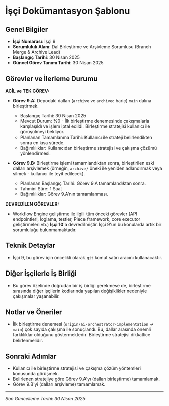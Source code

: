 # İşçi Dokümantasyon Şablonu

## Genel Bilgiler
- **İşçi Numarası**: İşçi 9
- **Sorumluluk Alanı**: Dal Birleştirme ve Arşivleme Sorumlusu (Branch Merge & Archive Lead)
- **Başlangıç Tarihi**: 30 Nisan 2025
- **Güncel Görev Tanımı Tarihi**: 30 Nisan 2025

## Görevler ve İlerleme Durumu

**ACİL ve TEK GÖREV:**

- **Görev 9.A:** Depodaki dalları (`archive` ve `archived` hariç) `main` dalına birleştirmek.
  - Başlangıç Tarihi: 30 Nisan 2025
  - Mevcut Durum: %0 - İlk birleştirme denemesinde çakışmalarla karşılaşıldı ve işlem iptal edildi. Birleştirme stratejisi kullanıcı ile görüşülmeyi bekliyor.
  - Planlanan Tamamlanma Tarihi: Kullanıcı ile strateji belirlendikten sonra en kısa sürede.
  - Bağımlılıklar: Kullanıcıdan birleştirme stratejisi ve çakışma çözümü yönlendirmesi.

- **Görev 9.B:** Birleştirme işlemi tamamlandıktan sonra, birleştirilen eski dalları arşivlemek (örneğin, `archive/` öneki ile yeniden adlandırmak veya silmek - kullanıcı ile teyit edilecek).
  - Planlanan Başlangıç Tarihi: Görev 9.A tamamlandıktan sonra.
  - Tahmini Süre: 1 Saat
  - Bağımlılıklar: Görev 9.A'nın tamamlanması.

**DEVREDİLEN GÖREVLER:**

- Workflow Engine geliştirme ile ilgili tüm önceki görevler (API endpointleri, loglama, testler, Piece framework, core executor geliştirmeleri vb.) **İşçi 10**'a devredilmiştir. İşçi 9'un bu konularda artık bir sorumluluğu bulunmamaktadır.

## Teknik Detaylar

- İşçi 9, bu görev için öncelikli olarak `git` komut satırı aracını kullanacaktır.

## Diğer İşçilerle İş Birliği

- Bu görev özelinde doğrudan bir iş birliği gerekmese de, birleştirme sırasında diğer işçilerin kodlarında yapılan değişiklikler nedeniyle çakışmalar yaşanabilir.

## Notlar ve Öneriler
- İlk birleştirme denemesi (`origin/ai-orchestrator-implementation` -> `main`) çok sayıda çakışma ile sonuçlandı. Bu, dallar arasında önemli farklılıklar olduğunu göstermektedir. Birleştirme stratejisi dikkatlice belirlenmelidir.

## Sonraki Adımlar
- Kullanıcı ile birleştirme stratejisi ve çakışma çözüm yöntemleri konusunda görüşmek.
- Belirlenen stratejiye göre Görev 9.A'yı (dalları birleştirme) tamamlamak.
- Görev 9.B'yi (dalları arşivleme) tamamlamak.

---

*Son Güncelleme Tarihi: 30 Nisan 2025*

